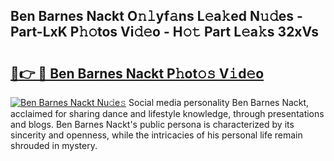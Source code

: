 ## Ben Barnes Nackt O𝚗𝚕yf𝚊ns L𝚎a𝚔ed N𝚞𝚍es - Part-LxK P𝚑𝚘tos Vi𝚍𝚎o - H𝚘𝚝 Part L𝚎a𝚔s 32xVs

# <h2><a href="http://kf9ins.oniu.top/?m=Ben+Barnes+Nackt">🔗👉 🔴 Ben Barnes Nackt P𝚑ot𝚘𝚜 V𝚒d𝚎o</a></h2>

[![Ben Barnes Nackt Nu𝚍e𝚜](https://i.imgur.com/0qMVB7G.gif)](http://kf9ins.oniu.top/?m=Ben+Barnes+Nackt)
Social media personality Ben Barnes Nackt, acclaimed for sharing dance and lifestyle knowledge, through presentations and blogs. Ben Barnes Nackt's public persona is characterized by its sincerity and openness, while the intricacies of his personal life remain shrouded in mystery.  
